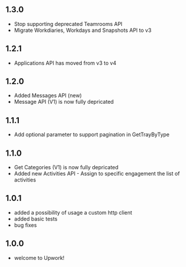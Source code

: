 ## 1.3.0
* Stop supporting deprecated Teamrooms API
* Migrate Workdiaries, Workdays and Snapshots API to v3

## 1.2.1
* Applications API has moved from v3 to v4

## 1.2.0
* Added Messages API (new)
* Message API (V1) is now fully depricated

## 1.1.1
* Add optional parameter to support pagination in GetTrayByType

## 1.1.0
* Get Categories (V1) is now fully depricated
* Added new Activities API - Assign to specific engagement the list of activities

## 1.0.1
* added a possibility of usage a custom http client
* added basic tests
* bug fixes

## 1.0.0
* welcome to Upwork!
